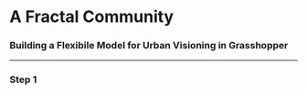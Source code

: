 # A Fractal Community
### Building a Flexibile Model for Urban Visioning in Grasshopper
---

### Step 1


